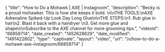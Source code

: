 {
    "title": "How to Do a Mohawk | AXE | Instagroom",
    "description": "Becky is a proud mohawker. This is how she keeps it bold. \n\nTHE TOOLS:\nAXE Adrenaline Spiked-Up Look Day Long Glue\n\nTHE STEPS:\n1. Rub glue in hair\n2. Blast it back with a hairdryer \n3. Get more glue and shape\n\nSubscribe to the AXE channel for more grooming tips.",
    "videoid": "66858714",
    "date_created": "1452628629",
    "date_modified": "1491422802",
    "type": "captivate",
    "layout": "video",
    "url": "\/v\/how-to-do-a-mohawk-axe-instagroom\/66858714"
}